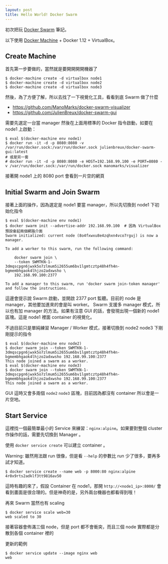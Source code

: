 ```yaml
---
layout: post
title: Hello World! Docker Swarm
---
```


初次把玩 [Docker Swarm][] 筆記。

以下使用 [Docker Machine][] + Docker 1.12 + VirtualBox。

## Create Machine

首先第一步要做的，當然就是要開開開開機器了

    $ docker-machine create -d virtualbox node1
    $ docker-machine create -d virtualbox node2
    $ docker-machine create -d virtualbox node3

然後，為了方便了解，所以去找了一下視覺化工具，看看到底 Swarm 做了什麼

* https://github.com/ManoMarks/docker-swarm-visualizer
* https://github.com/JulienBreux/docker-swarm-gui

需要先選定一台當 manager 然後在上面用標準的 Docker 指令啟動，如要在 node1 上啟動：

    $ eval $(docker-machine env node1)
    $ docker run -it -d -p 8080:8080 -v /var/run/docker.sock:/var/run/docker.sock julienbreux/docker-swarm-gui:latest
    # 或是另一套
    # docker run -it -d -p 8080:8080 -e HOST=192.168.99.100 -e PORT=8080 -v /var/run/docker.sock:/var/run/docker.sock manomarks/visualizer

接著開 node1 上的 8080 port 會看到一片空的網頁

## Initial Swarm and Join Swarm

接著上面的操作，因為選定是 node1 要當 manager，所以先切換到 node1 下初始化指令

```
$ eval $(docker-machine env node1)
$ docker swarm init --advertise-addr 192.168.99.100  # 因為 VirtualBox 預設會起兩個網路介面
Swarm initialized: current node (8o4fxwxu8e4zqhxn4vco7rguj) is now a manager.

To add a worker to this swarm, run the following command:

    docker swarm join \
    --token SWMTKN-1-3dmqscpgn6jwxk5o7zlmum5i2655um6bv1lgmtcztp48h4fh4n-bgmembhgaok4lhjzo2adxwsho \
    192.168.99.100:2377

To add a manager to this swarm, run 'docker swarm join-token manager' and follow the instructions.
```

這邊會提示說 Swarm 啟動，並開啟 2377 port 監聽。目前的 node 是 manager，其他要加進來的會是叫 worker。 Swarm 支援多 manager 模式，所以也有加 manager 的方法。如果有注意 GUI 的話，會發現出現一個新的 node1 區塊。這是 node1 裡面 container 的視覺化。

不過目前只是單純練習 Manager / Worker 模式，接著切換到 node2 node3 下剛剛提示的指令

```
$ eval $(docker-machine env node2)
$ docker swarm join --token SWMTKN-1-3dmqscpgn6jwxk5o7zlmum5i2655um6bv1lgmtcztp48h4fh4n-bgmembhgaok4lhjzo2adxwsho 192.168.99.100:2377
This node joined a swarm as a worker.
$ eval $(docker-machine env node3)
$ docker swarm join --token SWMTKN-1-3dmqscpgn6jwxk5o7zlmum5i2655um6bv1lgmtcztp48h4fh4n-bgmembhgaok4lhjzo2adxwsho 192.168.99.100:2377
This node joined a swarm as a worker.
```

GUI 這時又會多兩個 `node2` `node3` 區塊，目前因為都沒有 container 所以會是一片空地。

## Start Service

這裡找一個最簡單最小的 Service 來練習：`nginx:alpine`。如果要對整個 cluster 作操作的話，需要先切換到 Manager 。

使用 `docker service create` 可以建立 container 。

Warning: 雖然用法跟 run 很像，但是看 `--help` 的參數比 run 少了很多，要再多試才知道。

```
$ docker service create --name web -p 8000:80 nginx:alpine
4r0x9rts2adklf3tt9816av50
```

這時有趣的來了，假設 Container 在 node1，那開 `http://<node1_ip>:8000/` 會看到畫面是很合理的。但是神奇的是，另外兩台機器也都看得到哦！

再來 Swarm 當然也有 scaling

```
$ docker service scale web=30
web scaled to 30
```

接著容器會佈滿三個 node，但是 port 都不會衝突，而且三個 node 實際都是分散到各個 container 裡的

更新的範例

```
$ docker service update --image nginx web
web
```

[Docker Swarm]: https://docs.docker.com/swarm/
[Docker Machine]: https://docs.docker.com/machine/
